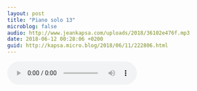 ```yaml
---
layout: post
title: "Piano solo 13"
microblog: false
audio: http://www.jeankapsa.com/uploads/2018/36102e476f.mp3
date: 2018-06-12 00:28:06 +0200
guid: http://kapsa.micro.blog/2018/06/11/222806.html
---
```

<audio controls="controls" src="http://www.jeankapsa.com/uploads/2018/36102e476f.mp3" />
